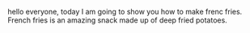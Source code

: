 hello everyone, today I am going to show you how to make frenc fries. French fries is an amazing snack made up of deep fried potatoes.